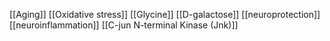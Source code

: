 [[Aging]]
[[Oxidative stress]]
[[Glycine]]
[[D-galactose]]
[[neuroprotection]]
[[neuroinflammation]]
[[C-jun N-terminal Kinase (Jnk)]]
